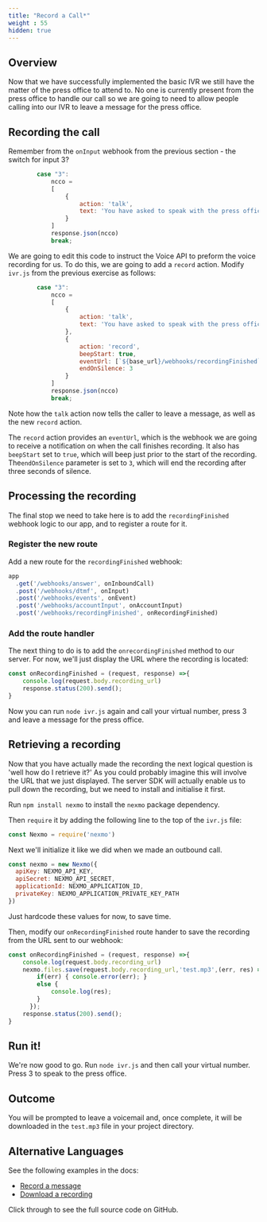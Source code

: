 ```yaml
---
title: "Record a Call*"
weight : 55
hidden: true
---
```


## Overview

Now that we have successfully implemented the basic IVR we still have the matter of the press office to attend to. No one is currently present from the press office to handle our call so we are going to need to allow people calling into our IVR to leave a message for the press office.


## Recording the call

Remember from the `onInput` webhook from the previous section - the switch for input 3?

```js
        case "3":
            ncco =
            [
                {
                    action: 'talk',
                    text: 'You have asked to speak with the press office. Unfortunately no one from the press office is currently available and the recording service has yet to be implemented, please try back later'
                }
            ]
            response.json(ncco)
            break;
```

We are going to edit this code to instruct the Voice API to preform the voice recording for us. To do this, we are going to add a `record` action. Modify `ivr.js` from the previous exercise as follows:

```js
        case "3":
            ncco =
            [
                {
                    action: 'talk',                    
                    text: 'You have asked to speak with the press office. Unfortunately no one from the press office is currently available. Please leave a message after the tone.'
                },
                {
                    action: 'record',
                    beepStart: true,
                    eventUrl: [`${base_url}/webhooks/recordingFinished`],
                    endOnSilence: 3
                }
            ]
            response.json(ncco)
            break;
```

Note how the `talk` action now tells the caller to leave a message, as well as the new `record` action.

The `record` action provides an `eventUrl`, which is the webhook we are going to receive a notification on when the call finishes recording. It also has `beepStart` set to `true`, which will beep just prior to the start of the recording. The`endOnSilence` parameter is set to `3`, which will end the recording after three seconds of silence.

## Processing the recording

The final stop we need to take here is to add the `recordingFinished` webhook logic to our app, and to register a route for it.

### Register the new route

Add a new route for the `recordingFinished` webhook:

```js
app
  .get('/webhooks/answer', onInboundCall)
  .post('/webhooks/dtmf', onInput)
  .post('/webhooks/events', onEvent)
  .post('/webhooks/accountInput', onAccountInput)
  .post('/webhooks/recordingFinished', onRecordingFinished)
```

### Add the route handler

The next thing to do is to add the `onrecordingFinished` method to our server. For now, we'll just display the URL where the recording is located:

```js
const onRecordingFinished = (request, response) =>{
    console.log(request.body.recording_url)
    response.status(200).send();
}
```

Now you can run `node ivr.js` again and call your virtual number, press 3 and leave a message for the press office.

## Retrieving a recording

Now that you have actually made the recording the next logical question is 'well how do I retrieve it?' As you could probably imagine this will involve the URL that we just displayed. The server SDK will actually enable us to pull down the recording, but we need to install and initialise it first.

Run `npm install nexmo` to install the `nexmo` package dependency.

Then `require` it by adding the following line to the top of the `ivr.js` file:

```js
const Nexmo = require('nexmo')
```

Next we'll initialize it like we did when we made an outbound call.

```js
const nexmo = new Nexmo({
  apiKey: NEXMO_API_KEY,
  apiSecret: NEXMO_API_SECRET,
  applicationId: NEXMO_APPLICATION_ID,
  privateKey: NEXMO_APPLICATION_PRIVATE_KEY_PATH
})
```

Just hardcode these values for now, to save time.

Then, modify our `onRecordingFinished` route hander to save the recording from the URL sent to our webhook:


```js
const onRecordingFinished = (request, response) =>{
    console.log(request.body.recording_url)
    nexmo.files.save(request.body.recording_url,'test.mp3',(err, res) => {
        if(err) { console.error(err); }
        else {
            console.log(res);
        }
      });
    response.status(200).send();
}
```

## Run it!

We're now good to go. Run `node ivr.js` and then call your virtual number. Press 3 to speak to the press office.

## Outcome

You will be prompted to leave a voicemail and, once complete, it will be downloaded in the `test.mp3` file in your project directory.

## Alternative Languages

See the following examples in the docs:

* [Record a message](https://developer.nexmo.com/voice/voice-api/code-snippets/record-a-message)
* [Download a recording](https://developer.nexmo.com/voice/voice-api/code-snippets/download-a-recording)

Click through to see the full source code on GitHub.